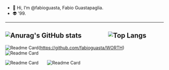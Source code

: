 - 👋 Hi, I’m @fabioguasta, Fabio Guastapaglia. 
- 👽 '99.

------------------------------------------------------------------------------------------------------------------------------------

![Anurag's GitHub stats](https://github-readme-stats.vercel.app/api?username=fabioguasta&show_icons=true&theme=tokyonight&hide_rank=true?include_all_commits=true) &nbsp;&nbsp;&nbsp;&nbsp;&nbsp;&nbsp;&nbsp;&nbsp;&nbsp;&nbsp;&nbsp;&nbsp;&nbsp;&nbsp;&nbsp; ![Top Langs](https://github-readme-stats.vercel.app/api/top-langs/?username=fabioguasta&layout=compact&theme=tokyonight&langs_count=10)
------------------------------------------------------------------------------------------------------------------------------------

![Readme Card](https://github-readme-stats.vercel.app/api/pin/?username=fabioguasta&repo=WORTH&theme=tokyonight)(https://github.com/fabioguasta/WORTH)&nbsp;&nbsp;&nbsp;&nbsp;&nbsp;&nbsp;
![Readme Card](https://github-readme-stats.vercel.app/api/pin/?username=fabioguasta&repo=OCamlProjectPR2&theme=tokyonight)

![Readme Card](https://github-readme-stats.vercel.app/api/pin/?username=fabioguasta&repo=LBD-21-22&theme=tokyonight)&nbsp;&nbsp;&nbsp;&nbsp;&nbsp;&nbsp;
![Readme Card](https://github-readme-stats.vercel.app/api/pin/?username=fabioguasta&repo=javaProjectPR2&theme=tokyonight)




